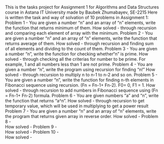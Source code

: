 This is the tasks project for Assignment 1 for Algorithms and Data Structures course in Astana IT University made by Baubek Zhumabayev, SE-2215
Here is written the task and way of solvation of 10 problems in Assignment 1:
Problem 1 - You are given a number “n” and an array of “n” elements,
write the function that returns minimum of them.
How solved - through recursion and comparing each element of array with the minimum.
Problem 2 - You are given a number “n” and an array of “n” elements,
write the function that returns average of them.
How solved - through recursion and finding sum of all elements and dividing to the count of them.
Problem 3 - You are given a number “n”, write the function for checking
whether“n” is prime.
How solved - through checking all the criterias for number to be prime. For example, 1 and all numbers less than 1 are not prime.
Problem 4 - You are given a number “n”, write the program using recursion for
finding “n!”
How solved - through recursion to multiply n to n-1 to n-2 and so on.
Problem 5 - You are given a number “n”, write the function for finding n-th
elements in Fibonacci sequence using recursion. (Fn = Fn-1+ Fn-2).
F0= 0, F1 = 1.
How solved - through recursion to add numbers in Fibonacci sequence using (Fn = Fn-1+ Fn-2) formula.
Problem 6 - You are given numbers “a” and “n”, write the function that
returns “a^n”.
How solved - through recursion to get temporary value, which will be used in multiplying to get a power result
Problem 7 - You are given a number “n” and an array of “n” elements,
write the program that returns given array in reverse order.
How solved -
Problem 8 -  
How solved -
Problem 9 -  
How solved -
Problem 10 -  
How solved - 
